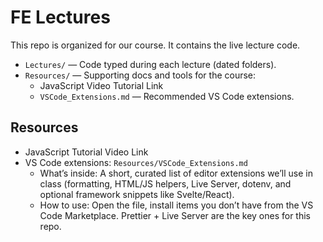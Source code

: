 # FE Lectures

This repo is organized for our course. It contains the live lecture code.

- `Lectures/` — Code typed during each lecture (dated folders).
- `Resources/` — Supporting docs and tools for the course:
  - JavaScript Video Tutorial Link
  - `VSCode_Extensions.md` — Recommended VS Code extensions.

## Resources

- JavaScript Tutorial Video Link
- VS Code extensions: `Resources/VSCode_Extensions.md`
  - What’s inside: A short, curated list of editor extensions we’ll use in class (formatting, HTML/JS helpers, Live Server, dotenv, and optional framework snippets like Svelte/React).
  - How to use: Open the file, install items you don’t have from the VS Code Marketplace. Prettier + Live Server are the key ones for this repo.
